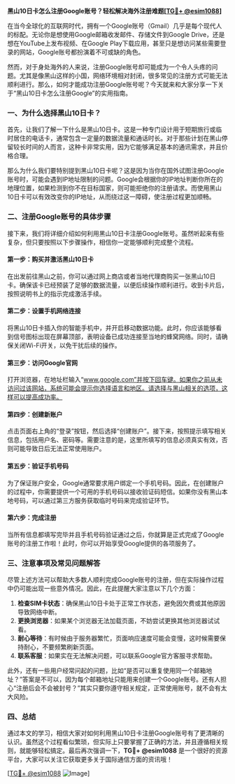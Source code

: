 **黑山10日卡怎么注册Google账号？轻松解决海外注册难题[[TG💪+ @esim1088](https://t.me/s/esim1088)]**

在当今全球化的互联网时代，拥有一个Google账号（Gmail）几乎是每个现代人的标配。无论你是想使用Google邮箱收发邮件、存储文件到Google Drive，还是想在YouTube上发布视频、在Google Play下载应用，甚至只是想访问某些需要登录的网站，Google账号都扮演着不可或缺的角色。

然而，对于身处海外的人来说，注册Google账号却可能成为一个令人头疼的问题。尤其是像黑山这样的小国，网络环境相对封闭，很多常见的注册方式可能无法顺利进行。那么，如何才能成功注册Google账号呢？今天就来和大家分享一下关于“黑山10日卡怎么注册Google”的实用指南。

### 一、为什么选择黑山10日卡？

首先，让我们了解一下什么是黑山10日卡。这是一种专门设计用于短期旅行或临时居住的电话卡，通常包含一定量的数据流量和通话时长。对于那些计划在黑山停留较长时间的人而言，这种卡非常实用，因为它能够满足基本的通讯需求，并且价格合理。

那么为什么我们要特别提到黑山10日卡呢？这是因为当你在国外试图注册Google账号时，可能会遇到IP地址限制的问题。Google会根据你的IP地址判断你所在的地理位置，如果检测到你不在目标国家，则可能拒绝你的注册请求。而使用黑山10日卡可以有效改变你的IP地址，从而绕过这一障碍，使注册过程更加顺畅。

### 二、注册Google账号的具体步骤

接下来，我们将详细介绍如何利用黑山10日卡注册Google账号。虽然听起来有些复杂，但只要按照以下步骤操作，相信你一定能够顺利完成整个流程。

#### 第一步：购买并激活黑山10日卡
在出发前往黑山之前，你可以通过网上商店或者当地代理商购买一张黑山10日卡。确保该卡已经预装了足够的数据流量，以便后续操作顺利进行。收到卡片后，按照说明书上的指示完成激活手续。

#### 第二步：设置手机网络连接
将黑山10日卡插入你的智能手机中，并开启移动数据功能。此时，你应该能够看到信号图标出现在屏幕顶部，表明设备已成功连接至当地的蜂窝网络。同时，请确保关闭Wi-Fi开关，以免干扰后续的操作。

#### 第三步：访问Google官网
打开浏览器，在地址栏输入“www.google.com”并按下回车键。如果你之前从未访问过该网站，系统可能会提示你选择语言和地区。请选择与黑山相关的选项，这样可以提高成功率。

#### 第四步：创建新账户
点击页面右上角的“登录”按钮，然后选择“创建账户”。接下来，按照提示填写相关信息，包括用户名、密码等。需要注意的是，这里所填写的信息必须真实有效，否则可能导致日后无法正常使用账户。

#### 第五步：验证手机号码
为了保证账户安全，Google通常要求用户绑定一个手机号码。因此，在创建账户的过程中，你需要提供一个可用的手机号码以接收验证码短信。如果你没有黑山本地号码，可以通过第三方服务获取临时号码来完成验证环节。

#### 第六步：完成注册
当所有信息都填写完毕并且手机号码验证通过之后，你就算是正式完成了Google账号的注册工作啦！此时，你可以开始享受Google提供的各项服务了。

### 三、注意事项及常见问题解答

尽管上述方法可以帮助大多数人顺利完成Google账号的注册，但在实际操作过程中仍可能出现一些意外情况。因此，在此提醒大家注意以下几个方面：

1. **检查SIM卡状态**：确保黑山10日卡处于正常工作状态，避免因欠费或其他原因导致网络中断。
2. **更换浏览器**：如果某个浏览器无法加载页面，不妨尝试更换其他浏览器试试看。
3. **耐心等待**：有时候由于服务器繁忙，页面响应速度可能会变慢，这时候需要保持耐心，不要频繁刷新页面。
4. **联系客服**：如果实在无法解决问题，可以联系Google官方客服寻求帮助。

此外，还有一些用户经常问起的问题，比如“是否可以重复使用同一个邮箱地址？”答案是不可以，因为每个邮箱地址只能用来创建一个Google账号。还有人担心“注册后会不会被封号？”其实只要你遵守相关规定，正常使用账号，就不会有太大风险。

### 四、总结

通过本文的学习，相信大家对如何利用黑山10日卡注册Google账号有了更清晰的认识。虽然这个过程看似繁琐，但实际上只要掌握了正确的方法，并且遵循相关规则，就能够轻松搞定。最后再次强调一下，**TG💪+ @esim1088** 是一个很好的资源平台，大家可以关注它获取更多关于国际通信方面的资讯哦！

[[TG💪+ @esim1088](https://t.me/s/esim1088) ![Image](https://i.postimg.cc/4NQfJmqS/Snipaste-2025-05-13-00-14-12.png)]